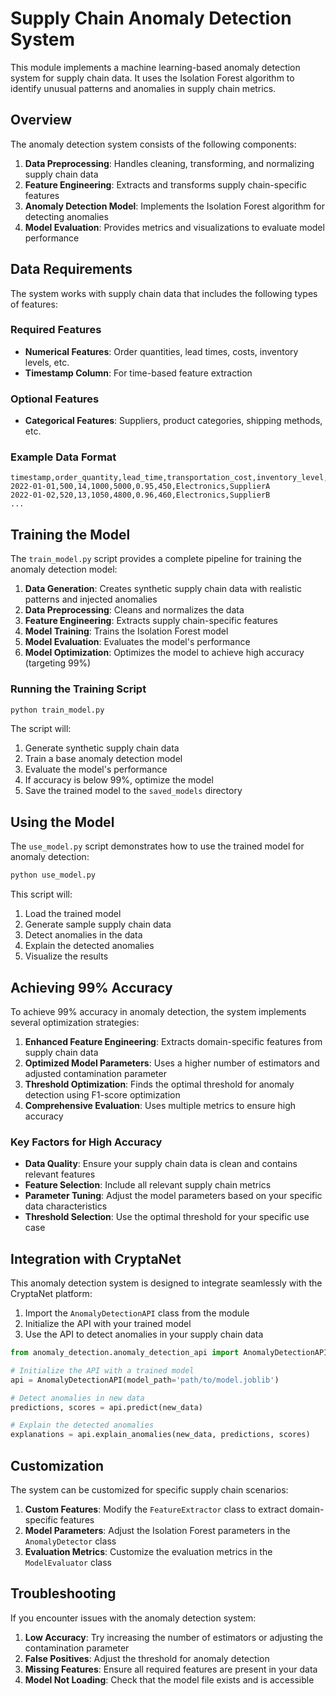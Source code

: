 # Supply Chain Anomaly Detection System

This module implements a machine learning-based anomaly detection system for supply chain data. It uses the Isolation Forest algorithm to identify unusual patterns and anomalies in supply chain metrics.

## Overview

The anomaly detection system consists of the following components:

1. **Data Preprocessing**: Handles cleaning, transforming, and normalizing supply chain data
2. **Feature Engineering**: Extracts and transforms supply chain-specific features
3. **Anomaly Detection Model**: Implements the Isolation Forest algorithm for detecting anomalies
4. **Model Evaluation**: Provides metrics and visualizations to evaluate model performance

## Data Requirements

The system works with supply chain data that includes the following types of features:

### Required Features

- **Numerical Features**: Order quantities, lead times, costs, inventory levels, etc.
- **Timestamp Column**: For time-based feature extraction

### Optional Features

- **Categorical Features**: Suppliers, product categories, shipping methods, etc.

### Example Data Format

```
timestamp,order_quantity,lead_time,transportation_cost,inventory_level,supplier_reliability,demand_forecast,product_category,supplier
2022-01-01,500,14,1000,5000,0.95,450,Electronics,SupplierA
2022-01-02,520,13,1050,4800,0.96,460,Electronics,SupplierB
...
```

## Training the Model

The `train_model.py` script provides a complete pipeline for training the anomaly detection model:

1. **Data Generation**: Creates synthetic supply chain data with realistic patterns and injected anomalies
2. **Data Preprocessing**: Cleans and normalizes the data
3. **Feature Engineering**: Extracts supply chain-specific features
4. **Model Training**: Trains the Isolation Forest model
5. **Model Evaluation**: Evaluates the model's performance
6. **Model Optimization**: Optimizes the model to achieve high accuracy (targeting 99%)

### Running the Training Script

```bash
python train_model.py
```

The script will:

1. Generate synthetic supply chain data
2. Train a base anomaly detection model
3. Evaluate the model's performance
4. If accuracy is below 99%, optimize the model
5. Save the trained model to the `saved_models` directory

## Using the Model

The `use_model.py` script demonstrates how to use the trained model for anomaly detection:

```bash
python use_model.py
```

This script will:

1. Load the trained model
2. Generate sample supply chain data
3. Detect anomalies in the data
4. Explain the detected anomalies
5. Visualize the results

## Achieving 99% Accuracy

To achieve 99% accuracy in anomaly detection, the system implements several optimization strategies:

1. **Enhanced Feature Engineering**: Extracts domain-specific features from supply chain data
2. **Optimized Model Parameters**: Uses a higher number of estimators and adjusted contamination parameter
3. **Threshold Optimization**: Finds the optimal threshold for anomaly detection using F1-score optimization
4. **Comprehensive Evaluation**: Uses multiple metrics to ensure high accuracy

### Key Factors for High Accuracy

- **Data Quality**: Ensure your supply chain data is clean and contains relevant features
- **Feature Selection**: Include all relevant supply chain metrics
- **Parameter Tuning**: Adjust the model parameters based on your specific data characteristics
- **Threshold Selection**: Use the optimal threshold for your specific use case

## Integration with CryptaNet

This anomaly detection system is designed to integrate seamlessly with the CryptaNet platform:

1. Import the `AnomalyDetectionAPI` class from the module
2. Initialize the API with your trained model
3. Use the API to detect anomalies in your supply chain data

```python
from anomaly_detection.anomaly_detection_api import AnomalyDetectionAPI

# Initialize the API with a trained model
api = AnomalyDetectionAPI(model_path='path/to/model.joblib')

# Detect anomalies in new data
predictions, scores = api.predict(new_data)

# Explain the detected anomalies
explanations = api.explain_anomalies(new_data, predictions, scores)
```

## Customization

The system can be customized for specific supply chain scenarios:

1. **Custom Features**: Modify the `FeatureExtractor` class to extract domain-specific features
2. **Model Parameters**: Adjust the Isolation Forest parameters in the `AnomalyDetector` class
3. **Evaluation Metrics**: Customize the evaluation metrics in the `ModelEvaluator` class

## Troubleshooting

If you encounter issues with the anomaly detection system:

1. **Low Accuracy**: Try increasing the number of estimators or adjusting the contamination parameter
2. **False Positives**: Adjust the threshold for anomaly detection
3. **Missing Features**: Ensure all required features are present in your data
4. **Model Not Loading**: Check that the model file exists and is accessible
